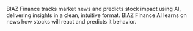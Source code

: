 BIAZ Finance tracks market news and predicts stock impact using AI, delivering insights in a clean, intuitive format. BIAZ Finance AI learns on news how stocks will react and predicts it behavior.
